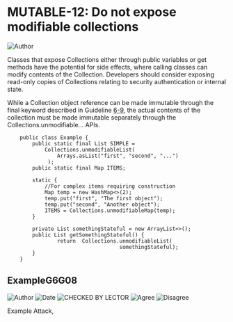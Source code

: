 # MUTABLE-12: Do not expose modifiable collections
![Author](https://img.shields.io/badge/Author-Oracle-blue.svg)


Classes that expose Collections either through public variables or get methods have the potential for side effects, where calling classes can modify contents of the Collection. Developers should consider exposing read-only copies of Collections relating to security authentication or internal state.

While a Collection object reference can be made immutable through the final keyword described in Guideline [6-9](../g6_09), the actual contents of the collection must be made immutable separately through the Collections.unmodifiable... APIs.

        public class Example {
            public static final List SIMPLE = 
                Collections.unmodifiableList(
                    Arrays.asList("first", "second", "...")
                 );
            public static final Map ITEMS;

            static {
                //For complex items requiring construction
                Map temp = new HashMap<>(2);
                temp.put("first", "The first object");
                temp.put("second", "Another object");
                ITEMS = Collections.unmodifiableMap(temp);
            }
            
            private List somethingStateful = new ArrayList<>();
            public List getSomethingStateful() {
                    return  Collections.unmodifiableList(
                                        somethingStateful);
            }
        }

## ExampleG6G08
![Author](https://img.shields.io/badge/Author-Jürgen.Taverniers-blue.svg)
![Date](https://img.shields.io/badge/Date-20180115-lightgrey.svg)
![CHECKED BY LECTOR](https://img.shields.io/badge/CHECKED_BY_LECTOR-PENDING-orange.svg)
![Agree](https://img.shields.io/badge/AGREE-0-green.svg)
![Disagree](https://img.shields.io/badge/DISAGREE-0-red.svg)

Example Attack,
